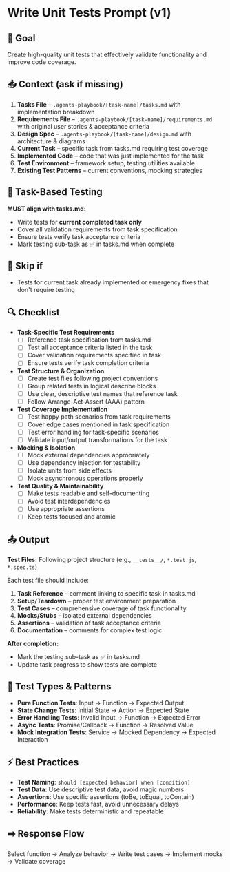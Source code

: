 # Write Unit Tests Prompt (v1)

## 🎯 Goal
Create high-quality unit tests that effectively validate functionality and improve code coverage.

## 📥 Context (ask if missing)
1. **Tasks File** – `.agents-playbook/[task-name]/tasks.md` with implementation breakdown
2. **Requirements File** – `.agents-playbook/[task-name]/requirements.md` with original user stories & acceptance criteria
3. **Design Spec** – `.agents-playbook/[task-name]/design.md` with architecture & diagrams
4. **Current Task** – specific task from tasks.md requiring test coverage
5. **Implemented Code** – code that was just implemented for the task
6. **Test Environment** – framework setup, testing utilities available
7. **Existing Test Patterns** – current conventions, mocking strategies

## 🎯 Task-Based Testing
**MUST align with tasks.md:**
- Write tests for **current completed task only**
- Cover all validation requirements from task specification
- Ensure tests verify task acceptance criteria
- Mark testing sub-task as ✅ in tasks.md when complete

## 🚦 Skip if
- Tests for current task already implemented or emergency fixes that don't require testing

## 🔍 Checklist
- **Task-Specific Test Requirements**
  - [ ] Reference task specification from tasks.md
  - [ ] Test all acceptance criteria listed in the task
  - [ ] Cover validation requirements specified in task
  - [ ] Ensure tests verify task completion criteria

- **Test Structure & Organization**
  - [ ] Create test files following project conventions
  - [ ] Group related tests in logical describe blocks
  - [ ] Use clear, descriptive test names that reference task
  - [ ] Follow Arrange-Act-Assert (AAA) pattern

- **Test Coverage Implementation**
  - [ ] Test happy path scenarios from task requirements
  - [ ] Cover edge cases mentioned in task specification
  - [ ] Test error handling for task-specific scenarios
  - [ ] Validate input/output transformations for the task

- **Mocking & Isolation**
  - [ ] Mock external dependencies appropriately
  - [ ] Use dependency injection for testability
  - [ ] Isolate units from side effects
  - [ ] Mock asynchronous operations properly

- **Test Quality & Maintainability**
  - [ ] Make tests readable and self-documenting
  - [ ] Avoid test interdependencies
  - [ ] Use appropriate assertions
  - [ ] Keep tests focused and atomic

## 📤 Output
**Test Files:** Following project structure (e.g., `__tests__/`, `*.test.js`, `*.spec.ts`)

Each test file should include:
1. **Task Reference** – comment linking to specific task in tasks.md
2. **Setup/Teardown** – proper test environment preparation
3. **Test Cases** – comprehensive coverage of task functionality
4. **Mocks/Stubs** – isolated external dependencies
5. **Assertions** – validation of task acceptance criteria
6. **Documentation** – comments for complex test logic

**After completion:**
- Mark the testing sub-task as ✅ in tasks.md
- Update task progress to show tests are complete

## 🧪 Test Types & Patterns
- **Pure Function Tests**: Input → Function → Expected Output
- **State Change Tests**: Initial State → Action → Expected State
- **Error Handling Tests**: Invalid Input → Function → Expected Error
- **Async Tests**: Promise/Callback → Function → Resolved Value
- **Mock Integration Tests**: Service → Mocked Dependency → Expected Interaction

## ⚡ Best Practices
- **Test Naming**: `should [expected behavior] when [condition]`
- **Test Data**: Use descriptive test data, avoid magic numbers
- **Assertions**: Use specific assertions (toBe, toEqual, toContain)
- **Performance**: Keep tests fast, avoid unnecessary delays
- **Reliability**: Make tests deterministic and repeatable

## ➡️ Response Flow
Select function → Analyze behavior → Write test cases → Implement mocks → Validate coverage 